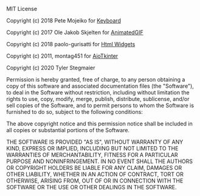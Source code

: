 MIT License

Copyright (c) 2018 Pete Mojeiko for [Keyboard](PythonExtensions/tk/CustomWidgets/KeyBoard.py)

Copyright (c) 2017 Ole Jakob Skjelten for [AnimatedGIF](PythonExtensions/tk/CustomWidgets/Custom.py)

Copyright (c) 2018 paolo-gurisatti for [Html Widgets](PythonExtensions/tk/CustomWidgets/HTML.py)

Copyright (c) 2011, montag451 for [AioTkinter](PythonExtensions/tk/AioTkinter.py)

Copyright (c) 2020 Tyler Stegmaier


Permission is hereby granted, free of charge, to any person obtaining a copy
of this software and associated documentation files (the "Software"), to deal
in the Software without restriction, including without limitation the rights
to use, copy, modify, merge, publish, distribute, sublicense, and/or sell
copies of the Software, and to permit persons to whom the Software is
furnished to do so, subject to the following conditions:

The above copyright notice and this permission notice shall be included in all
copies or substantial portions of the Software.

THE SOFTWARE IS PROVIDED "AS IS", WITHOUT WARRANTY OF ANY KIND, EXPRESS OR
IMPLIED, INCLUDING BUT NOT LIMITED TO THE WARRANTIES OF MERCHANTABILITY,
FITNESS FOR A PARTICULAR PURPOSE AND NONINFRINGEMENT. IN NO EVENT SHALL THE
AUTHORS OR COPYRIGHT HOLDERS BE LIABLE FOR ANY CLAIM, DAMAGES OR OTHER
LIABILITY, WHETHER IN AN ACTION OF CONTRACT, TORT OR OTHERWISE, ARISING FROM,
OUT OF OR IN CONNECTION WITH THE SOFTWARE OR THE USE OR OTHER DEALINGS IN THE
SOFTWARE.
